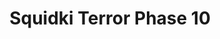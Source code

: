---
slug: squidki-terror-phase-10
title: Squidki Terror Phase 10
description: "Squidki Terror Phase 10 is an exciting online game. Play for free directly in your browser!"
icon: /images/new_mods/Sprunki Terror Phase 10.png
url: https://wowtbc.net/sprunkin/terrror-phase10/index.html
previewImage: /images/new_mods/Sprunki Terror Phase 10.png
type: new mods

# SEO配置
seo:
  title: "Squidki Terror Phase 10 - Play Free Online Game | Fun Browser Games"
  description: "Squidki Terror Phase 10 - Play this fun online game for free in your browser. No download required!"
  ogImage: "/images/new_mods/Sprunki Terror Phase 10.png"
  keywords: "squidki-terror-phase-10, online game, browser game, free game, new mods game, play online"

videoUrls:
  - https://www.youtube.com/embed/example1
  - https://www.youtube.com/embed/example2

whyPlay:
  title: "Why Play Squidki Terror Phase 10?"
  items:
    - "Immersive Gameplay: Squidki Terror Phase 10 offers an engaging and immersive gaming experience that will keep you entertained for hours"
    - "Challenging Levels: Test your skills with increasingly difficult challenges and obstacles"
    - "Beautiful Graphics: Enjoy stunning visuals and smooth animations that bring the game world to life"
    - "Regular Updates: New content and features are added regularly to keep the game fresh and exciting"
    - "Free to Play: Experience all the fun without spending a penny"
    - "Community Features: Connect with other players, share strategies, and compete for high scores"
    - "Cross-Platform: Play on any device with a web browser, no downloads required"

features:
  title: "Key Features of Squidki Terror Phase 10"
  image: "/images/new_mods/Sprunki Terror Phase 10.png"
  items:
    - "Intuitive Controls: Easy to learn controls make Squidki Terror Phase 10 accessible for players of all skill levels"
    - "Multiple Game Modes: Enjoy various gameplay options that provide different challenges and experiences"
    - "Character Customization: Personalize your gaming experience with unique characters and items"
    - "Achievement System: Complete special tasks to earn rewards and recognition"
    - "Leaderboards: Compete with players worldwide and see who can achieve the highest scores"

characteristics:
  title: "Game Characteristics"
  image: "/images/new_mods/Sprunki Terror Phase 10.png"
  items:
    - "Genre: New mods game with elements of strategy and skill"
    - "Difficulty: Suitable for both casual gamers and those seeking a challenge"
    - "Play Time: Quick sessions or extended gameplay, depending on your preference"
    - "Art Style: Vibrant and engaging visuals that enhance the gaming experience"
    - "Sound Design: Immersive audio that complements the gameplay perfectly"

info: "Squidki Terror Phase 10 is an exciting online game that offers players a unique and engaging gaming experience. With its intuitive controls, stunning visuals, and challenging gameplay, Squidki Terror Phase 10 provides hours of entertainment for players of all ages and skill levels. Whether you're looking for a quick gaming session during a break or an extended play session, Squidki Terror Phase 10 delivers an immersive experience that will keep you coming back for more. The game features multiple levels of increasing difficulty, ensuring that players are constantly challenged as they progress. With regular updates adding new content and features, Squidki Terror Phase 10 remains fresh and exciting, providing endless entertainment options for its growing community of players."

howToPlayIntro: "Welcome to Squidki Terror Phase 10! This guide will walk you through the basics and help you master the game. Whether you're a beginner or looking to improve your skills, these tips and instructions will enhance your gaming experience."

howToPlaySteps:
  - title: "Getting Started"
    description: "Begin your Squidki Terror Phase 10 adventure by familiarizing yourself with the controls. Use your keyboard or mouse to navigate through the game interface. The tutorial will guide you through the basic mechanics and help you understand the objectives."
  - title: "Understanding the Objectives"
    description: "In Squidki Terror Phase 10, your main goal is to progress through levels by completing specific objectives. Each level presents unique challenges that require different strategies and approaches."
  - title: "Mastering the Controls"
    description: "Practice using the controls to improve your precision and reaction time. Squidki Terror Phase 10 requires quick reflexes and strategic thinking to overcome obstacles and defeat opponents."
  - title: "Utilizing Power-ups"
    description: "Collect power-ups throughout the game to enhance your abilities and overcome difficult challenges. Each power-up offers unique advantages that can be crucial for success."
  - title: "Developing Strategies"
    description: "As you progress in Squidki Terror Phase 10, develop effective strategies for different scenarios. Analyze patterns, anticipate challenges, and adapt your approach to maximize your performance."

faq:
  title: "Frequently Asked Questions about Squidki Terror Phase 10"
  items:
    - question: "Is Squidki Terror Phase 10 free to play?"
      answer: "Yes, Squidki Terror Phase 10 is completely free to play directly in your web browser. No downloads or purchases are required to enjoy the full game experience."
    - question: "Can I play Squidki Terror Phase 10 on mobile devices?"
      answer: "Yes, Squidki Terror Phase 10 is optimized for both desktop and mobile play. You can enjoy the game on any device with a web browser and internet connection."
    - question: "Are there any in-game purchases?"
      answer: "While Squidki Terror Phase 10 is free to play, there may be optional in-game purchases available for cosmetic items or additional features that don't affect core gameplay."
    - question: "How often is Squidki Terror Phase 10 updated?"
      answer: "The developers regularly update Squidki Terror Phase 10 with new content, features, and improvements based on player feedback and game performance."
    - question: "Can I play Squidki Terror Phase 10 offline?"
      answer: "Currently, Squidki Terror Phase 10 requires an internet connection to play as it's a browser-based online game."
    - question: "Is Squidki Terror Phase 10 suitable for children?"
      answer: "Yes, Squidki Terror Phase 10 is designed to be family-friendly and suitable for players of all ages."
    - question: "How do I report bugs or issues?"
      answer: "If you encounter any problems while playing Squidki Terror Phase 10, you can report them through the game's support page or contact the developers directly through their website."
    - question: "Still Have Questions?"
      answer: "If you have additional questions about Squidki Terror Phase 10 that aren't covered in this FAQ, please visit our support center or contact our customer service team for assistance."
---